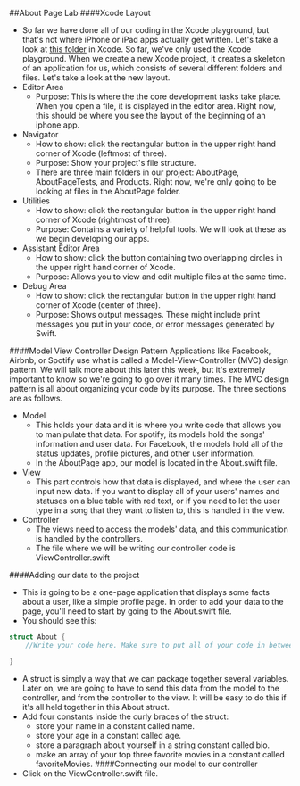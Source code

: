 ##About Page Lab
####Xcode Layout
- So far we have done all of our coding in the Xcode playground, but that's not where iPhone or iPad apps actually get written. Let's take a look at [this folder](https://github.com/upperlinecode/intro-to-swift/tree/master/day-1/AboutPage) in Xcode.
So far, we've only used the Xcode playground. When we create a new Xcode project, it creates a skeleton of an application for us, which consists of several different folders and files. Let's take a look at the new layout.
- Editor Area
  - Purpose: This is where the the core development tasks take place. When you open a file, it is displayed in the editor area. Right now, this should be where you see the layout of the beginning of an iphone app.
- Navigator
  - How to show: click the rectangular button in the upper right hand corner of Xcode (leftmost of three).
  - Purpose: Show your project's file structure.
  - There are three main folders in our project: AboutPage, AboutPageTests, and Products. Right now, we're only going to be looking at files in the AboutPage folder.
- Utilities
  - How to show: click the rectangular button in the upper right hand corner of Xcode (rightmost of three).
  - Purpose: Contains a variety of helpful tools. We will look at these as we begin developing our apps.
- Assistant Editor Area
  - How to show: click the button containing two overlapping circles in the upper right hand corner of Xcode.
  - Purpose: Allows you to view and edit multiple files at the same time.
- Debug Area
  - How to show: click the rectangular button in the upper right hand corner of Xcode (center of three).
  - Purpose: Shows output messages. These might include print messages you put in your code, or error messages generated by Swift.


####Model View Controller Design Pattern
Applications like Facebook, Airbnb, or Spotify use what is called a Model-View-Controller (MVC) design pattern. We will talk more about this later this week, but it's extremely important to know so we're going to go over it many times. The MVC design pattern is all about organizing your code by its purpose. The three sections are as follows.
- Model
  - This holds your data and it is where you write code that allows you to manipulate that data. For spotify, its models hold the songs' information and user data. For Facebook, the models hold all of the status updates, profile pictures, and other user information.
  - In the AboutPage app, our model is located in the About.swift file.
- View
  - This part controls how that data is displayed, and where the user can input new data. If you want to display all of your users' names and statuses on a blue table with red text, or if you need to let the user type in a song that they want to listen to, this is handled in the view.
- Controller
  - The views need to access the models' data, and this communication is handled by the controllers.
  - The file where we will be writing our controller code is ViewController.swift

####Adding our data to the project
- This is going to be a one-page application that displays some facts about a user, like a simple profile page. In order to add your data to the page, you'll need to start by going to the About.swift file.
- You should see this:
```Swift
struct About {
    //Write your code here. Make sure to put all of your code in between the two curly braces that surround the About struct

}
```
- A struct is simply a way that we can package together several variables. Later on, we are going to have to send this data from the model to the controller, and from the controller to the view. It will be easy to do this if it's all held together in this About struct.
- Add four constants inside the curly braces of the struct:
  -  store your name in a constant called name.
  -  store your age in a constant  called age.
  -  store a paragraph about yourself in a string constant called bio.
  -  make an array of your top three favorite movies in a constant called favoriteMovies.
####Connecting our model to our controller
- Click on the ViewController.swift file.
